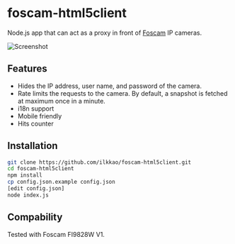 # foscam-html5client

Node.js app that can act as a proxy in front of [Foscam](http://foscam.us/) IP cameras.

![Screenshot](http://i.imgur.com/1LtDzDf.png)

## Features

- Hides the IP address, user name, and password of the camera.
- Rate limits the requests to the camera. By default, a snapshot is fetched at maximum once in a minute.
- i18n support
- Mobile friendly
- Hits counter

## Installation

```bash
git clone https://github.com/ilkkao/foscam-html5client.git
cd foscam-html5client
npm install
cp config.json.example config.json
[edit config.json]
node index.js
```

## Compability

Tested with Foscam FI9828W V1.
